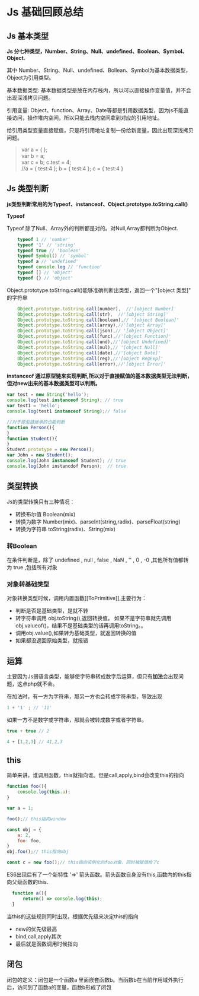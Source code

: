 # Js 基础回顾总结

## Js 基本类型 

**Js 分七种类型，Number、String、Null、undefined、Boolean、Symbol、Object.**

其中 Number、String、Null、undefined、Bollean、Symbol为基本数据类型，Object为引用类型。  

基本数据类型: 基本数据类型是放在内存栈内，所以可以直接操作变量值，并不会出现深浅拷贝问题。

引用变量: Object、function、Array、Date等都是引用数据类型，因为js不能直接访问，操作堆内空间，所以只能去栈内空间拿到对应的引用地址。

给引用类型变量直接赋值，只是将引用地址复制一份给新变量，因此出现深浅拷贝问题。
    

> var a = { };  
var b = a;  
var c = b;
c.test = 4;  
//a = { test:4 }; b = { test:4 }; c = { test:4 }


## Js 类型判断

**js类型判断常用的为Typeof、instanceof、Object.prototype.toString.call()**

**Typeof**  

Typeof 除了Null、Array外的判断都是对的。对Null,Array都判断为Object. 
```js
    typeof 1 // 'number'  
    typeof '1' // 'string'  
    typeof true // 'boolean'  
    typeof Symbol() // 'symbol'  
    typeof a // 'undefined'  
    typeof console.log // 'function'  
    typeof [] // 'object'  
    typeof {} // 'object'
```

Object.prototype.toString.call()能够准确判断出类型，返回一个"[object 类型]" 的字符串
```js
    Object.prototype.toString.call(number),  //'[object Number]' 
    Object.prototype.toString.call(str),  //'[object String]'
    Object.prototype.toString.call(boolean),// '[object Boolean]'     
    Object.prototype.toString.call(array),//'[object Array]'
    Object.prototype.toString.call(json),// '[object Object]'    
    Object.prototype.toString.call(func),//'[object Function]' 
    Object.prototype.toString.call(und),//'[object Undefined]'
    Object.prototype.toString.call(nul),// '[object Null]'     
    Object.prototype.toString.call(date),//'[object Date]' 
    Object.prototype.toString.call(reg),//'[object RegExp]'  
    Object.prototype.toString.call(error),//'[object Error]'     
```

**instanceof 通过原型链来实现判断,所以对于直接赋值的基本数据类型无法判断，但对new出来的基本数据类型可以判断。**

```js
var test = new String('hello');
console.log(test instanceof String); // true
var test1 = 'hello';
console.log(test1 instanceof String);// false

//对于原型链继承的也能判断
function Person(){
}
function Student(){
}
Student.prototype = new Person();
var John = new Student();
console.log(John instanceof Student); // true
console.log(John instancdof Person);  // true
```


## 类型转换

Js的类型转换只有三种情况：  

* 转换布尔值 Boolean(mix)
* 转换为数字 Number(mix)、parseInt(string,radix)、parseFloat(string)
* 转换为字符串 toString(radix)、String(mix)

### 转Boolean

在条件判断是，除了 undefined , null , false , NaN , '' , 0 , -0 ,其他所有值都转为 true ,包括所有对象

### 对象转基础类型

对象转换类型时候，调用内置函数[[ToPrimitive]],主要行为：

* 判断是否是基础类型，是就不转
* 转字符串调用 obj.toString(),返回转换值。 如果不是字符串就先调用 obj.valueof()，结果不是基础类型的话再调用toString。。
* 调用obj.value(),如果转为基础类型，就返回转换的值
* 如果都没返回原始类型，就报错

## 运算

主要因为Js弱语言类型，能够使字符串转成数字后运算，但只有**加法**会出现问题，这点php就不会。

在加法时，有一方为字符串，那另一方也会转成字符串型，导致出现
```js
1 + '1' ; // '11'
```

如果一方不是数字或字符串，那就会被转成数字或者字符串。
```js
true + true // 2

4 + [1,2,3] // 41,2,3
```

## this 

简单来讲，谁调用函数，this就指向谁。但是call,apply,bind会改变this的指向

```js
function foo(){
    console.log(this.a);  
}

var a = 1;

foo();// this指向window

const obj = {
    a: 2,
    foo: foo,
}
obj.foo();// this指向obj

const c = new foo();// this指向实例化的foo对象，同时被赋值给了c
```

ES6出现后有了一个新特性  '=>' 箭头函数。箭头函数自身没有this,函数内的this指向父级函数的this.

```js
  function a(){
      return() => console.log(this);
  }
```

当this的这些规则同时出现，根据优先级来决定this的指向
* new的优先级最高
* bind,call,apply其次
* 最后就是函数调用时候指向

## 闭包

闭包的定义：闭包是一个函数a 里面嵌套函数b。当函数b在当前作用域外执行后，访问到了函数a的变量，函数b形成了闭包

